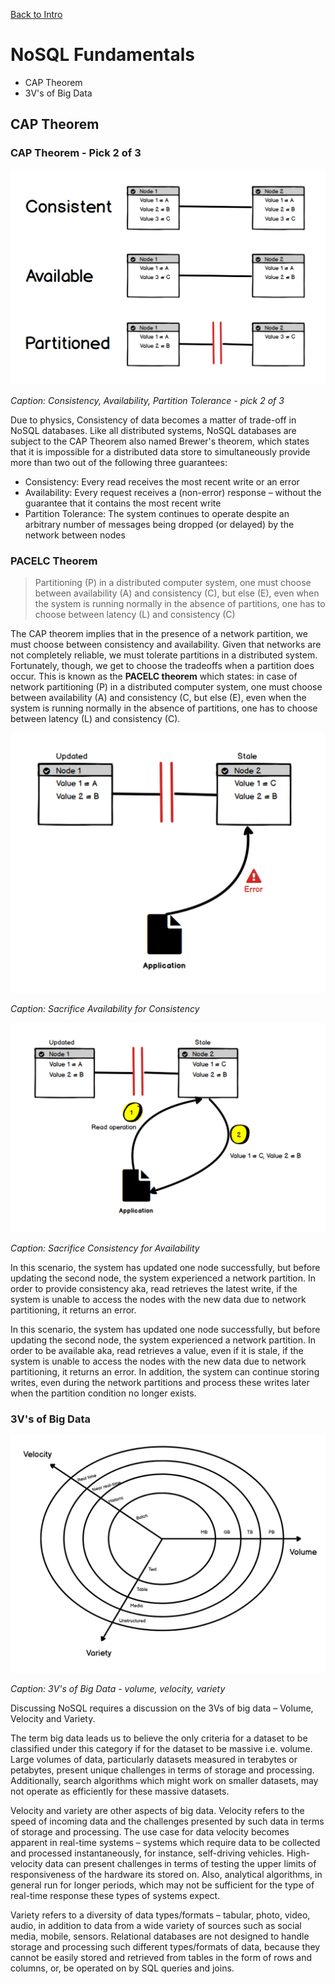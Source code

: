 [Back to Intro](intro.md)

# NoSQL Fundamentals

- CAP Theorem
- 3V's of Big Data

## CAP Theorem

### CAP Theorem - Pick 2 of 3

![CAP Theorem](/img/cap-theorem.png)

*Caption: Consistency, Availability, Partition Tolerance - pick 2 of 3*

Due to physics, Consistency of data becomes a matter of trade-off in NoSQL databases. Like all distributed systems, NoSQL databases are subject to the CAP Theorem also named Brewer's theorem, which states that it is impossible for a distributed data store to simultaneously provide more than two out of the following three guarantees:

- Consistency: Every read receives the most recent write or an error
- Availability: Every request receives a (non-error) response – without the guarantee that it contains the most recent write
- Partition Tolerance: The system continues to operate despite an arbitrary number of messages being dropped (or delayed) by the network between nodes

### PACELC Theorem

> Partitioning (P) in a distributed computer system, one must choose between availability (A) and consistency (C), but else (E), even when the system is running normally in the absence of partitions, one has to choose between latency (L) and consistency (C)

The CAP theorem implies that in the presence of a network partition, we must choose between consistency and availability. Given that networks are not completely reliable, we must tolerate partitions in a distributed system. Fortunately, though, we get to choose the tradeoffs when a partition does occur. This is known as the **PACELC theorem** which states: in case of network partitioning (P) in a distributed computer system, one must choose between availability (A) and consistency (C, but else (E), even when the system is running normally in the absence of partitions, one has to choose between latency (L) and consistency (C).

![Sacrifice Availability for Consistency](/img/sacrifice-availability.png)

*Caption: Sacrifice Availability for Consistency*

![Sacrifice Consistency for Availability](/img/sacrifice-consistency.png)

*Caption: Sacrifice Consistency for Availability*

In this scenario, the system has updated one node successfully, but before updating the second node, the system experienced a network partition. In order to provide consistency aka, read retrieves the latest write, if the system is unable to access the nodes with the new data due to network partitioning, it returns an error.

In this scenario, the system has updated one node successfully, but before updating the second node, the system experienced a network partition. In order to be available aka, read retrieves a value, even if it is stale, if the system is unable to access the nodes with the new data due to network partitioning, it returns an error. In addition, the system can continue storing writes, even during the network partitions and process these writes later when the partition condition no longer exists.

### 3V's of Big Data

![3V's of Big Data](/img/3v.png)

*Caption: 3V's of Big Data - volume, velocity, variety*

Discussing NoSQL requires a discussion on the 3Vs of big data – Volume, Velocity and Variety.

The term big data leads us to believe the only criteria for a dataset to be classified under this category if for the dataset to be massive i.e. volume. Large volumes of data, particularly datasets measured in terabytes or petabytes, present unique challenges in terms of storage and processing. Additionally, search algorithms which might work on smaller datasets, may not operate as efficiently for these massive datasets.

Velocity and variety are other aspects of big data. Velocity refers to the speed of incoming data and the challenges presented by such data in terms of storage and processing. The use case for data velocity becomes apparent in real-time systems – systems which require data to be collected and processed instantaneously, for instance, self-driving vehicles. High-velocity data can present challenges in terms of testing the upper limits of responsiveness of the hardware its stored on. Also, analytical algorithms, in general run for longer periods, which may not be sufficient for the type of real-time response these types of systems expect.

Variety refers to a diversity of data types/formats – tabular, photo, video, audio, in addition to data from a wide variety of sources such as social media, mobile, sensors. Relational databases are not designed to handle storage and processing such different types/formats of data, because they cannot be easily stored and retrieved from tables in the form of rows and columns, or, be operated on by SQL queries and joins.
